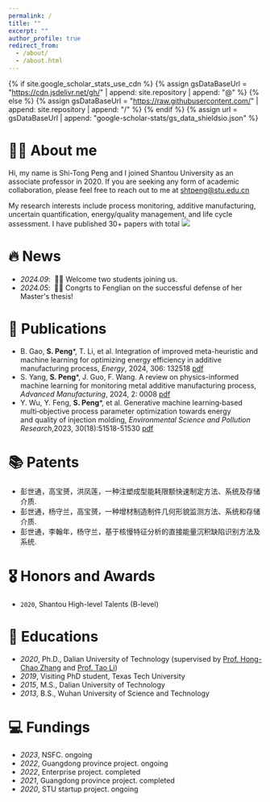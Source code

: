 ```yaml
---
permalink: /
title: ""
excerpt: ""
author_profile: true
redirect_from: 
  - /about/
  - /about.html
---
```


{% if site.google_scholar_stats_use_cdn %}
{% assign gsDataBaseUrl = "https://cdn.jsdelivr.net/gh/" | append: site.repository | append: "@" %}
{% else %}
{% assign gsDataBaseUrl = "https://raw.githubusercontent.com/" | append: site.repository | append: "/" %}
{% endif %}
{% assign url = gsDataBaseUrl | append: "google-scholar-stats/gs_data_shieldsio.json" %}

<span class='anchor' id='about-me'></span>

# 🤵🏻 About me 
Hi, my name is Shi-Tong Peng and I joined Shantou University as an associate professor in 2020. If you are seeking any form of academic collaboration, please feel free to reach out to me at shtpeng@stu.edu.cn 

My research interests include process monitoring, additive manufacturing, uncertain quantification, energy/quality management, and life cycle assessment. I have published 30+ papers with total <a href='https://scholar.google.com/citations?user=JWxHJpgAAAAJ'><img src="https://img.shields.io/endpoint?url={{ url | url_encode }}&logo=Google%20Scholar&labelColor=f6f6f6&color=9cf&style=flat&label=citations"></a>  



# 🔥 News
- *2024.09*: &nbsp;🎉🎉 Welcome two students joining us. 
- *2024.05*: &nbsp;🎉🎉 Congrts to Fenglian on the successful defense of her Master's thesis!  



# 📝 Publications 
 - B. Gao, **S. Peng***, T. Li, et al. Integration of improved meta-heuristic and machine learning for optimizing energy efficiency in additive manufacturing process, _Energy_, 2024, 306: 132518 [pdf](/publications/2024-1.pdf)  
 - S. Yang, **S. Peng***, J. Guo, F. Wang. A review on physics-informed machine learning for monitoring metal additive manufacturing process, _Advanced Manufacturing_, 2024, 2: 0008 [pdf](https://elsp-homepage.oss-cn-hongkong.aliyuncs.com/paper/journal/open/AM/2024/am20240008-publication.pdf)
 - Y. Wu, Y. Feng, **S. Peng***, et al. Generative machine learning‑based multi‑objective process parameter optimization towards energy and quality of injection molding, _Environmental Science and Pollution Research_,2023, 30(18):51518-51530 [pdf](/publications/Wu.pdf)

# 📚 Patents
 - 彭世通，高宝赟，洪凤莲，一种注塑成型能耗限额快速制定方法、系统及存储介质.
 - 彭世通，杨守兰，高宝赟，一种增材制造制件几何形貌监测方法、系统和存储介质.
 - 彭世通，李翰年，杨守兰，基于核慢特征分析的直接能量沉积缺陷识别方法及系统.


# 🎖 Honors and Awards
- ``2020``, Shantou High-level Talents (B-level)   

# 📖 Educations
- *2020*, Ph.D., Dalian University of Technology (supervised by [Prof. Hong-Chao Zhang](https://www.depts.ttu.edu/imse/faculty/hong-chao_zhang/index.php) and [Prof. Tao Li](http://faculty.dlut.edu.cn/litao/zh_CN/index.htm))
- *2019*, Visiting PhD student, Texas Tech University
- *2015*, M.S., Dalian University of Technology
- *2013*, B.S., Wuhan University of Science and Technology 


# 💻 Fundings
- *2023*, NSFC. ongoing
- *2022*, Guangdong province project. ongoing
- *2022*, Enterprise project. completed
- *2021*, Guangdong province project. completed
- *2020*, STU startup project. ongoing
